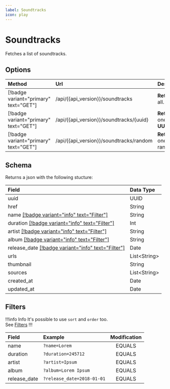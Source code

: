 ```yaml
---
label: Soundtracks
icon: play
---
```


# Soundtracks

Fetches a list of soundtracks.

## Options

| Method                                | Url                                       | Description                    |
| :------------------------------------ | :---------------------------------------- | :----------------------------- |
| [!badge variant="primary" text="GET"] | /api/{{api_version}}/soundtracks          | **Retrieves** all.             |
| [!badge variant="primary" text="GET"] | /api/{{api_version}}/soundtracks/\{uuid\} | **Retrieves** one by **UUID**. |
| [!badge variant="primary" text="GET"] | /api/{{api_version}}/soundtracks/random   | **Retrieves** one random.      |

## Schema

Returns a json with the following stucture:

| Field                                                          | Data Type      |
| :------------------------------------------------------------- | :------------- |
| uuid                                                           | UUID           |
| href                                                           | String         |
| name [[!badge variant="info" text="Filter"]](#filters)         | String         |
| duration [[!badge variant="info" text="Filter"]](#filters)     | Int            |
| artist [[!badge variant="info" text="Filter"]](#filters)       | String         |
| album [[!badge variant="info" text="Filter"]](#filters)        | String         |
| release_date [[!badge variant="info" text="Filter"]](#filters) | Date           |
| urls                                                           | List\<String\> |
| thumbnail                                                      | String         |
| sources                                                        | List\<String\> |
| created_at                                                     | Date           |
| updated_at                                                     | Date           |

## Filters

!!!info Info
It's possible to use `sort` and `order` too. \
See [Filters](../Guides/Filters.md)
!!!

| Field        | Example                    | Modification |
| :----------- | :------------------------- | :----------: |
| name         | `?name=Lorem`              |    EQUALS    |
| duration     | `?duration=245712`         |    EQUALS    |
| artist       | `?artist=Ipsum`            |    EQUALS    |
| album        | `?album=Lorem Ipsum`       |    EQUALS    |
| release_date | `?release_date=2018-01-01` |    EQUALS    |
